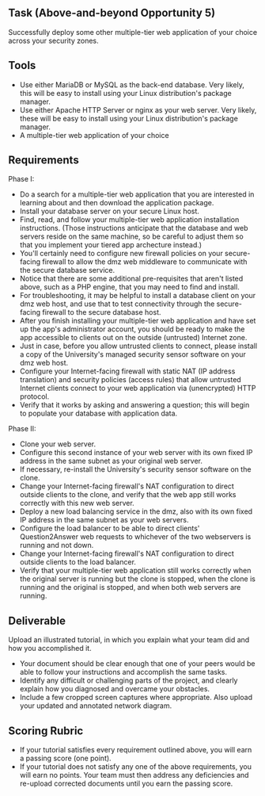 ## Task (Above-and-beyond Opportunity 5)
Successfully deploy some other multiple-tier web application of your choice across your security zones.

## Tools
- Use either MariaDB or MySQL as the back-end database. Very likely, this will be easy to install using your Linux distribution's package manager.
- Use either Apache HTTP Server or nginx as your web server. Very likely, these will be easy to install using your Linux distribution's package manager.
- A multiple-tier web application of your choice

## Requirements
Phase I:

- Do a search for a multiple-tier web application that you are interested in learning about and then download the application package.
- Install your database server on your secure Linux host.
- Find, read, and follow your multiple-tier web application installation instructions. (Those instructions anticipate that the database and web servers reside on the same machine, so be careful to adjust them so that you implement your tiered app archecture instead.)
- You'll certainly need to configure new firewall policies on your secure-facing firewall to allow the dmz web middleware to communicate with the secure database service.
- Notice that there are some additional pre-requisites that aren't listed above, such as a PHP engine, that you may need to find and install.
- For troubleshooting, it may be helpful to install a database client on your dmz web host, and use that to test connectivity through the secure-facing firewall to the secure database host.
- After you finish installing your multiple-tier web application and have set up the app's administrator account, you should be ready to make the app accessible to clients out on the outside (untrusted) Internet zone.
- Just in case, before you allow untrusted clients to connect, please install a copy of the University's managed security sensor software on your dmz web host.
- Configure your Internet-facing firewall with static NAT (IP address translation) and security policies (access rules) that allow untrusted Internet clients connect to your web application via (unencrypted) HTTP protocol.
- Verify that it works by asking and answering a question; this will begin to populate your database with application data.

Phase II:

- Clone your web server. 
- Configure this second instance of your web server with its own fixed IP address in the same subnet as your original web server. 
- If necessary, re-install the University's security sensor software on the clone. 
- Change your Internet-facing firewall's NAT configuration to direct outside clients to the clone, and verify that the web app still works correctly with this new web server.
- Deploy a new load balancing service in the dmz, also with its own fixed IP address in the same subnet as your web servers. 
- Configure the load balancer to be able to direct clients' Question2Answer web requests to whichever of the two webservers is running and not down.
- Change your Internet-facing firewall's NAT configuration to direct outside clients to the load balancer. 
- Verify that your multiple-tier web application still works correctly when the original server is running but the clone is stopped, when the clone is running and the original is stopped, and when both web servers are running.

## Deliverable
Upload an illustrated tutorial, in which you explain what your team did and how you accomplished it.

- Your document should be clear enough that one of your peers would be able to follow your instructions and accomplish the same tasks.
- Identify any difficult or challenging parts of the project, and clearly explain how you diagnosed and overcame your obstacles.
- Include a few cropped screen captures where appropriate. Also upload your updated and annotated network diagram.

## Scoring Rubric
- If your tutorial satisfies every requirement outlined above, you will earn a passing score (one point).
- If your tutorial does not satisfy any one of the above requirements, you will earn no points. Your team must then address any deficiencies and re-upload corrected documents until you earn the passing score.
